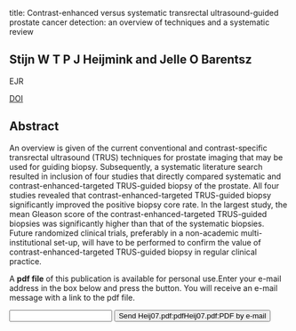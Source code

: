 title: Contrast-enhanced versus systematic transrectal ultrasound-guided prostate cancer detection: an overview of techniques and a systematic review

## Stijn W T P J Heijmink and Jelle O Barentsz
EJR

<a href="https://doi.org/10.1016/j.ejrad.2007.06.027">DOI</a>

## Abstract
An overview is given of the current conventional and contrast-specific transrectal ultrasound (TRUS) techniques for prostate imaging that may be used for guiding biopsy. Subsequently, a systematic literature search resulted in inclusion of four studies that directly compared systematic and contrast-enhanced-targeted TRUS-guided biopsy of the prostate. All four studies revealed that contrast-enhanced-targeted TRUS-guided biopsy significantly improved the positive biopsy core rate. In the largest study, the mean Gleason score of the contrast-enhanced-targeted TRUS-guided biopsies was significantly higher than that of the systematic biopsies. Future randomized clinical trials, preferably in a non-academic multi-institutional set-up, will have to be performed to confirm the value of contrast-enhanced-targeted TRUS-guided biopsy in regular clinical practice.

A <b>pdf file</b> of this publication is available for personal use.Enter your e-mail address in the box below and press the button. You will receive an e-mail message with a link to the pdf file.
<form action="sender.php">  <input type="text" name="email">  <input type="submit" value="Send Heij07.pdf:pdfHeij07.pdf:PDF by e-mail"></form>